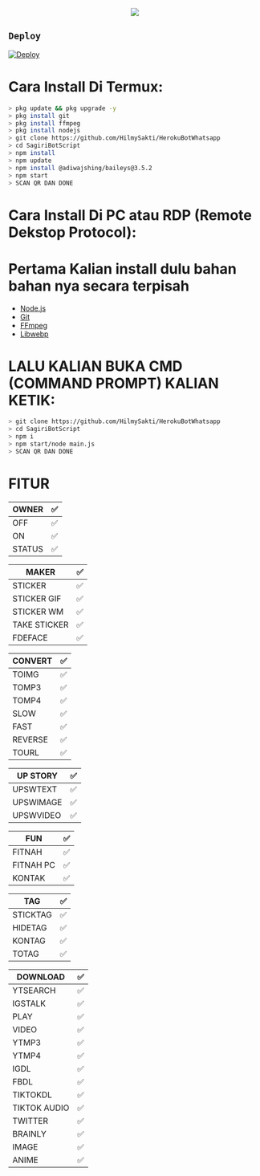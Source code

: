 <p align="center">
<img src="https://k.top4top.io/p_2083soily1.jpeg"/>
</p>

## ```Deploy```

[![Deploy](https://www.herokucdn.com/deploy/button.svg)](https://heroku.com/deploy?template=https://github.com/HilmySakti/HerokuBotWhatsapp/)

# Cara Install Di Termux:
```bash
> pkg update && pkg upgrade -y
> pkg install git
> pkg install ffmpeg
> pkg install nodejs
> git clone https://github.com/HilmySakti/HerokuBotWhatsapp
> cd SagiriBotScript
> npm install
> npm update
> npm install @adiwajshing/baileys@3.5.2
> npm start
> SCAN QR DAN DONE
```

# Cara Install Di PC atau RDP (Remote Dekstop Protocol):
# Pertama Kalian install dulu bahan bahan nya secara terpisah
* [Node.js](https://nodejs.org/en/)
* [Git](https://git-scm.com/downloads)
* [FFmpeg](https://github.com/BtbN/FFmpeg-Builds/releases/download/autobuild-2020-12-08-13-03/ffmpeg-n4.3.1-26-gca55240b8c-win64-gpl-4.3.zip)
* [Libwebp](https://developers.google.com/speed/webp/download)
# LALU KALIAN BUKA CMD (COMMAND PROMPT) KALIAN KETIK:
```bash
> git clone https://github.com/HilmySakti/HerokuBotWhatsapp
> cd SagiriBotScript
> npm i
> npm start/node main.js
> SCAN QR DAN DONE
```

# FITUR

| OWNER |✅|
| ------------- | ------------- |
| OFF |✅|
| ON |✅|
| STATUS |✅|

| MAKER |✅|
| ------------- | ------------- |
| STICKER |✅|
| STICKER GIF |✅|
| STICKER WM |✅|
| TAKE STICKER |✅|
| FDEFACE |✅|

| CONVERT |✅|
| ------------- | ------------- |
| TOIMG |✅|
| TOMP3 |✅|
| TOMP4 |✅|
| SLOW |✅|
| FAST |✅|
| REVERSE |✅|
| TOURL |✅|

| UP STORY |✅|
| ------------- | ------------- |
| UPSWTEXT |✅|
| UPSWIMAGE |✅|
| UPSWVIDEO  |✅|

| FUN |✅|
| ------------- | ------------- |
| FITNAH |✅|
| FITNAH PC |✅|
| KONTAK |✅|


| TAG |✅|
| ------------- | ------------- |
| STICKTAG |✅|
| HIDETAG |✅|
| KONTAG |✅|
| TOTAG |✅|

| DOWNLOAD |✅|
| ------------- | ------------- |
| YTSEARCH |✅|
| IGSTALK |✅|
| PLAY |✅|
| VIDEO |✅|
| YTMP3 |✅|
| YTMP4 |✅|
| IGDL |✅|
| FBDL |✅|
| TIKTOKDL |✅|
| TIKTOK AUDIO |✅|
| TWITTER |✅|
| BRAINLY |✅|
| IMAGE |✅|
| ANIME |✅|

